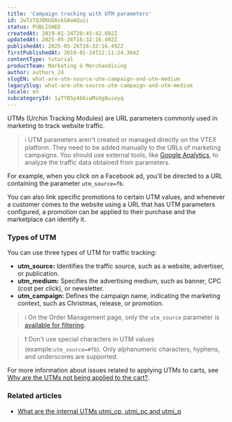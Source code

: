 ```yaml
---
title: 'Campaign tracking with UTM parameters'
id: 2wTz7QJ8KUG6skGAoAQuii
status: PUBLISHED
createdAt: 2019-01-24T20:45:42.092Z
updatedAt: 2025-05-26T16:32:16.492Z
publishedAt: 2025-05-26T16:32:16.492Z
firstPublishedAt: 2019-01-24T22:11:24.364Z
contentType: tutorial
productTeam: Marketing & Merchandising
author: authors_24
slugEN: what-are-utm-source-utm-campaign-and-utm-medium
legacySlug: what-are-utm-source-utm-campaign-and-utm-medium
locale: en
subcategoryId: 1yTYB5p4b6iwMsUg8uieyq
---
```


UTMs (Urchin Tracking Modules) are URL parameters commonly used in marketing to track website traffic.

> ℹ️ UTM parameters aren't created or managed directly on the VTEX platform. They need to be added manually to the URLs of marketing campaigns. You should use external tools, like [Google Analytics](https://analytics.google.com/), to analyze the traffic data obtained from parameters.

For example, when you click on a Facebook ad, you'll be directed to a URL containing the parameter `utm_source=fb`.

You can also link specific promotions to certain UTM values, and whenever a customer comes to the website using a URL that has UTM parameters configured, a promotion can be applied to their purchase and the marketplace can identify it.

### Types of UTM
You can use three types of UTM for traffic tracking:

- **utm_source:** Identifies the traffic source, such as a website, advertiser, or publication.
- **utm_medium:** Specifies the advertising medium, such as banner, CPC (cost per click), or newsletter.
- **utm_campaign:** Defines the campaign name, indicating the marketing context, such as Christmas, release, or promotion.

> ℹ️ On the Order Management page, only the `utm_source` parameter is [available for filtering](/en/tutorial/como-filtrar-pedidos).

> ❗ Don't use special characters in UTM values (example:`utm_source=#fb`). Only alphanumeric characters, hyphens, and underscores are supported.

For more information about issues related to applying UTMs to carts, see [Why are the UTMs not being applied to the cart?](https://developers.vtex.com/vtex-rest-api/docs/check-marketing-utms-used-at-checkout#why-are-the-utms-not-being-applied-to-the-cart).

### Related articles
- [What are the internal UTMs utmi_cp, utmi_pc and utmi_p](/en/faq/o-que-sao-as-utms-internas-utmi_cp-utmi_pc-e-utmi_p)
